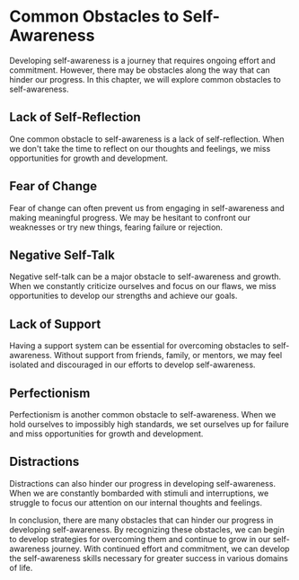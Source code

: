 # Common Obstacles to Self-Awareness

Developing self-awareness is a journey that requires ongoing effort and commitment. However, there may be obstacles along the way that can hinder our progress. In this chapter, we will explore common obstacles to self-awareness.

Lack of Self-Reflection
-----------------------

One common obstacle to self-awareness is a lack of self-reflection. When we don't take the time to reflect on our thoughts and feelings, we miss opportunities for growth and development.

Fear of Change
--------------

Fear of change can often prevent us from engaging in self-awareness and making meaningful progress. We may be hesitant to confront our weaknesses or try new things, fearing failure or rejection.

Negative Self-Talk
------------------

Negative self-talk can be a major obstacle to self-awareness and growth. When we constantly criticize ourselves and focus on our flaws, we miss opportunities to develop our strengths and achieve our goals.

Lack of Support
---------------

Having a support system can be essential for overcoming obstacles to self-awareness. Without support from friends, family, or mentors, we may feel isolated and discouraged in our efforts to develop self-awareness.

Perfectionism
-------------

Perfectionism is another common obstacle to self-awareness. When we hold ourselves to impossibly high standards, we set ourselves up for failure and miss opportunities for growth and development.

Distractions
------------

Distractions can also hinder our progress in developing self-awareness. When we are constantly bombarded with stimuli and interruptions, we struggle to focus our attention on our internal thoughts and feelings.

In conclusion, there are many obstacles that can hinder our progress in developing self-awareness. By recognizing these obstacles, we can begin to develop strategies for overcoming them and continue to grow in our self-awareness journey. With continued effort and commitment, we can develop the self-awareness skills necessary for greater success in various domains of life.

